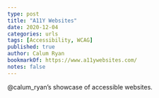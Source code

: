 ```yaml
---
type: post
title: "A11Y Websites"
date: 2020-12-04
categories: urls
tags: [Accessibility, WCAG]
published: true
author: Calum Ryan
bookmarkOf: https://www.a11ywebsites.com/
notes: false
---
```


@calum_ryan’s showcase of accessible websites.